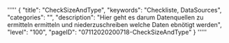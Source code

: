 '''''
{
"title": "CheckSizeAndType",
"keywords": "Checkliste, DataSources",
"categories": "",
"description": "Hier geht es darum Datenquellen zu ermitteln  ermitteln und niederzuschreiben welche Daten ebnötigt werden",
"level": "100",
"pageID": "07112020200718-CheckSizeAndType"
}
'''''